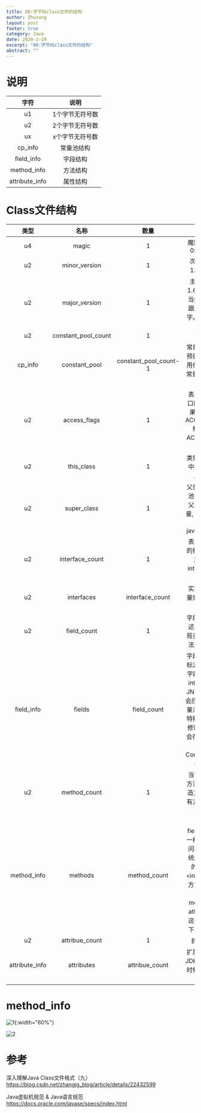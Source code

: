 ```yaml
---
title: 00:字节码class文件的结构
author: Zhusong
layout: post
footer: true
category: Java
date: 2020-3-19
excerpt: "00:字节码class文件的结构"
abstract: ""
---
```


# 说明

|字符|说明|
|:---:|:---:|
|u1|1个字节无符号数|
|u2|2个字节无符号数|
|ux|x个字节无符号数|
|cp\_info|常量池结构|
|field\_info|字段结构|
|method\_info|方法结构|
|attribute\_info|属性结构|

# Class文件结构

|类型|名称|数量|说明|
|:---:|:---:|:---:|:---:|
|u4|magic|1|魔数, 固定4字节0xCAFEBABE
|u2|minor_version|1|次版本号, 比如1.6.1的.1部分
|u2|major_version|1|主版本号, 比如1.6.1的1.6部分, 当然不是1.6, 是跟版本对应的数字。比如1.6.0是50
|u2|constant\_pool\_count|1|常量池个数
|cp\_info|constant\_pool| constant\_pool\_count-1|常量池, 第一个是预留的, 代表不引用任何常量, 所以常量表索引是从1开始的
|u2|access\_flags|1|表示这个类或接口的访问标志,如果是接口, 会有ACC_INTERFACE标志, 枚举有ACC_ENUM等标志
|u2|this\_class|1|类索引, 从常量池中找到当前类对应的字面量
|u2|super\_class|1|父类索引, 从常量池中找到当前类父类对应的字面量, 这个一般都有, 除非是java.lang.Object 
|u2|interface\_count|1|表示当前类实现的接口个数, 如果为0, 后面的interface字段就不存在
|u2|interfaces|interface_count|实现接口的字面量索引, 从常量表中找
|u2|field\_count|1|字段个数, 用于描述类或接口的全局变量, 不包括方法内的局部变量
|field\_info|fields|field\_count|字段表, 包含访问标志, 简单名称与字段描述符(比如int描述符是I, 在JNI开发中也经常会应用到)等, 从常量池中找, 还有个特殊的, 就是final修饰的全局变量, 会在attribue属性里包含一个ConstantValue代表默认值。
|u2|method\_count|1|当前类或接口的方法个数, 包括构造方法,公有和私有方法, 不包括父类的方法
|method\_info|methods|method\_count|方法表, 跟field\_info的结构一样, 区别就是访问标志。这里系统还会自动添加的构造器方法\<init\>和类构造器方法\<clinit\>, 代码是在method\_info的attribue属性里, 这个具体可以看下面给出的图。
|u2|attribue\_count|1|扩展属性个数
|attribute\_info|attributes|attribue\_count|扩展属性配置, 在JDK给出新特性的时候, 会在这里扩展。

# method\_info

![1]({{site.assets_path}}/img/java/java_class_method.png){:width="60%"}

![2]({{site.assets_path}}/img/java/java_class_method_full.png)

# 参考

深入理解Java Class文件格式（九）  
<https://blog.csdn.net/zhangjg_blog/article/details/22432599>

Java虚拟机规范 & Java语言规范  
<https://docs.oracle.com/javase/specs/index.html>